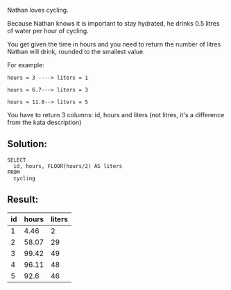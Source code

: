 Nathan loves cycling.

Because Nathan knows it is important to stay hydrated, he drinks 0.5 litres of water per hour of cycling.

You get given the time in hours and you need to return the number of litres Nathan will drink, rounded to the smallest value.

For example:

```
hours = 3 ----> liters = 1

hours = 6.7---> liters = 3

hours = 11.8--> liters = 5
```

You have to return 3 columns: id, hours and liters (not litres, it's a difference from the kata description)

## Solution:

```
SELECT 
  id, hours, FLOOR(hours/2) AS liters 
FROM 
  cycling
```

## Result:

| id | hours | liters |
| --- | --- | --- |
| 1 | 4.46 | 2 |
| 2 | 58.07 | 29 |
| 3 | 99.42 | 49 |
| 4 | 96.11 | 48 |
| 5 | 92.6 | 46 |